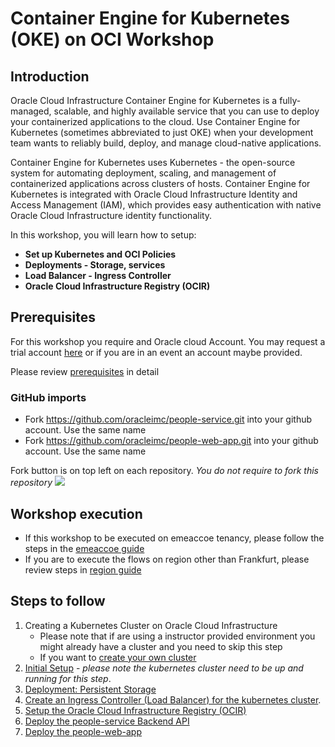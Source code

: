 # Container Engine for Kubernetes (OKE) on OCI Workshop #

## Introduction

Oracle Cloud Infrastructure Container Engine for Kubernetes is a fully-managed, scalable, and highly available service that you can use to deploy your containerized applications to the cloud. Use Container Engine for Kubernetes (sometimes abbreviated to just OKE) when your development team wants to reliably build, deploy, and manage cloud-native applications. 
 
Container Engine for Kubernetes uses Kubernetes - the open-source system for automating deployment, scaling, and management of containerized applications across clusters of hosts. Container Engine for Kubernetes is integrated with Oracle Cloud Infrastructure Identity and Access Management (IAM), which provides easy authentication with native Oracle Cloud Infrastructure identity functionality.

In this workshop, you will learn how to setup: 

+ **Set up Kubernetes and OCI Policies**
+ **Deployments - Storage, services**
+ **Load Balancer - Ingress Controller** 
+ **Oracle Cloud Infrastructure Registry (OCIR)**

## Prerequisites ##

For this workshop you require and Oracle cloud Account. You may request a trial account [here](https://myservices.us.oraclecloud.com/mycloud/signup?language=en&sourceType=_ref_coc-asset-opcHome) or if you are in an event an account maybe provided.

Please review [prerequisites](./prerequisites.md) in detail

### GitHub imports

+ Fork https://github.com/oracleimc/people-service.git into your github account. Use the same name
+ Fork https://github.com/oracleimc/people-web-app.git into your github account. Use the same name

Fork button is on top left on each repository. _You do not require to fork this repository_
![](./images/github-fork1.png)

## Workshop execution
- If this workshop to be executed on emeaccoe tenancy, please follow the steps in the [emeaccoe guide](./emeaccoe.md)
- If you are to execute the flows on region other than Frankfurt, please review steps in [region guide](./region.md)

## Steps to follow ##

1. Creating a Kubernetes Cluster on Oracle Cloud Infrastructure
    - Please note that if are using a instructor provided environment you might already have a cluster and you need to skip this step
    - If you want to [create your own cluster](create-cluster.OKE1.md)
2. [Initial Setup](initial.setup.OKE2.md) - *please note the kubernetes cluster need to be up and running for this step*.
3. [Deployment: Persistent Storage](deployments.storage.OKE3.md)
4. [Create an Ingress Controller (Load Balancer) for the kubernetes cluster](deployments.services.OKE4.md).
5. [Setup the Oracle Cloud Infrastructure Registry (OCIR)](deployments.services.OKE5.md)
6. [Deploy the people-service Backend API](deployments.services.OKE6.md)
7. [Deploy the people-web-app](deployments.services.OKE7.md)

